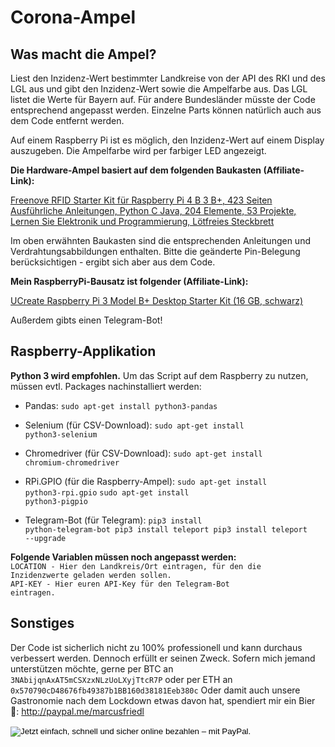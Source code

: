 # Corona-Ampel
## Was macht die Ampel?
Liest den Inzidenz-Wert bestimmter Landkreise von der API des RKI  und des LGL aus und gibt den Inzidenz-Wert sowie die Ampelfarbe aus.
Das LGL listet die Werte für Bayern auf. Für andere Bundesländer müsste der Code entsprechend angepasst werden. Einzelne Parts können natürlich auch aus dem Code entfernt werden.

Auf einem Raspberry Pi ist es möglich, den Inzidenz-Wert auf einem Display auszugeben. Die Ampelfarbe wird per farbiger LED angezeigt.

**Die Hardware-Ampel basiert auf dem folgenden Baukasten (Affiliate-Link):**

<a target="_blank" href="https://www.amazon.de/gp/product/B06VTH7L28/ref=as_li_tl?ie=UTF8&camp=1638&creative=6742&creativeASIN=B06VTH7L28&linkCode=as2&tag=marcusf-21&linkId=b6bdb33a04379f8a279d8580a5e8a041">Freenove RFID Starter Kit für Raspberry Pi 4 B 3 B+, 423 Seiten Ausführliche Anleitungen, Python C Java, 204 Elemente, 53 Projekte, Lernen Sie Elektronik und Programmierung, Lötfreies Steckbrett</a><img src="//ir-de.amazon-adsystem.com/e/ir?t=marcusf-21&l=am2&o=3&a=B06VTH7L28" width="1" height="1" border="0" alt="" style="border:none !important; margin:0px !important;" />  

Im oben erwähnten Baukasten sind die entsprechenden Anleitungen und Verdrahtungsabbildungen enthalten. Bitte die geänderte Pin-Belegung berücksichtigen - ergibt sich aber aus dem Code.


**Mein RaspberryPi-Bausatz ist folgender (Affiliate-Link):**

<a target="_blank" href="https://www.amazon.de/gp/product/B07BNPZVR7/ref=as_li_tl?ie=UTF8&camp=1638&creative=6742&creativeASIN=B07BNPZVR7&linkCode=as2&tag=marcusf-21&linkId=f7278a2fcda2aab4902c19990cacc065">UCreate Raspberry Pi 3 Model B+ Desktop Starter Kit (16 GB, schwarz)</a><img src="//ir-de.amazon-adsystem.com/e/ir?t=marcusf-21&l=am2&o=3&a=B07BNPZVR7" width="1" height="1" border="0" alt="" style="border:none !important; margin:0px !important;" />  


Außerdem gibts einen Telegram-Bot!

## Raspberry-Applikation

**Python 3 wird empfohlen.**
Um das Script auf dem Raspberry zu nutzen, müssen evtl. Packages nachinstalliert werden:

* Pandas: 
<code>sudo apt-get install python3-pandas</code>

* Selenium (für CSV-Download):
<code>sudo apt-get install python3-selenium</code>

* Chromedriver (für CSV-Download):
<code>sudo apt-get install chromium-chromedriver</code>

* RPi.GPIO (für die Raspberry-Ampel):
<code>sudo apt-get install python3-rpi.gpio</code>
<code>sudo apt-get install python3-pigpio</code>

* Telegram-Bot (für Telegram):
<code>pip3 install python-telegram-bot
  pip3 install teleport
  pip3 install teleport --upgrade</code>
  
  
**Folgende Variablen müssen noch angepasst werden:**  
<code>LOCATION - Hier den Landkreis/Ort eintragen, für den die Inzidenzwerte geladen werden sollen.</code>  
<code>API-KEY - Hier euren API-Key für den Telegram-Bot eintragen.</code>

## Sonstiges

Der Code ist sicherlich nicht zu 100% professionell und kann durchaus verbessert werden. Dennoch erfüllt er seinen Zweck.
Sofern mich jemand unterstützen möchte, gerne per BTC an <code>3NAbijqnAxAT5mCSXzxNLzUoLXyjTtcR7P</code> oder per ETH an <code>0x570790cD48676fb49387b1BB160d38181Eeb380c</code>
Oder damit auch unsere Gastronomie nach dem Lockdown etwas davon hat, spendiert mir ein Bier :beer:: http://paypal.me/marcusfriedl
<form action="https://www.paypal.com/cgi-bin/webscr" method="post" target="_top">
<input type="hidden" name="cmd" value="_s-xclick">
<input type="hidden" name="hosted_button_id" value="H7T8K5JJ49M46">
<input type="image" src="https://www.paypalobjects.com/de_DE/DE/i/btn/btn_paynow_LG.gif" border="0" name="submit" alt="Jetzt einfach, schnell und sicher online bezahlen – mit PayPal.">
<img alt="" border="0" src="https://www.paypalobjects.com/de_DE/i/scr/pixel.gif" width="1" height="1">
</form>


